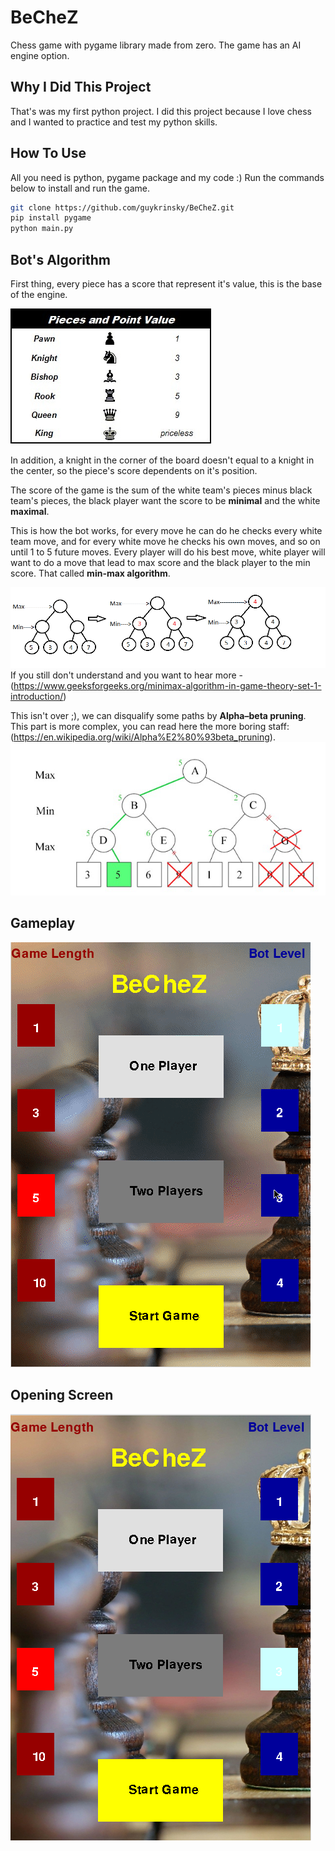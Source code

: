 # BeCheZ
Chess game with pygame library made from zero.
The game has an AI engine option.

## Why I Did This Project
That's was my first python project.
I did this project because I love chess and I wanted to practice and test my python skills.

## How To Use
All you need is python, pygame package and my code :)
Run the commands below to install and run the game.
```bash
git clone https://github.com/guykrinsky/BeCheZ.git
pip install pygame
python main.py
```

## Bot's Algorithm
First thing, every piece has a score that represent it's value, this is the base of the engine.

![pieces_score](pictures/pieces_score.jpeg "pieces score")

In addition, a knight in the corner of the board doesn't equal to a knight in the center, so the piece's score dependents on it's position.

The score of the game is the sum of the white team's pieces minus black team's pieces,
the black player want the score to be **minimal** and the white **maximal**.

This is how the bot works, for every move he can do he checks every white team move, and for every white move he checks his own moves,
and so on until 1 to 5 future moves. Every player will do his best move, white player will want to do a move that lead 
to max score and the black player to the min score.
That called **min-max algorithm**.

![minmax](pictures/minimax.png "minimax")
If you still don't understand and you want to hear more - (https://www.geeksforgeeks.org/minimax-algorithm-in-game-theory-set-1-introduction/) 

This isn't over ;), we can disqualify some paths by **Alpha–beta pruning**. 
This part is more complex, you can read here the more boring staff: (https://en.wikipedia.org/wiki/Alpha%E2%80%93beta_pruning).
![alpha_beta_pruning](pictures/alphabetapruning.png "alpha_beta_pruning")

## Gameplay
![Game Play Of The Game](pictures/gameplay.gif)

## Opening Screen
![starting_screen](pictures/opening_screen_screen_shot.png "starting screen")
